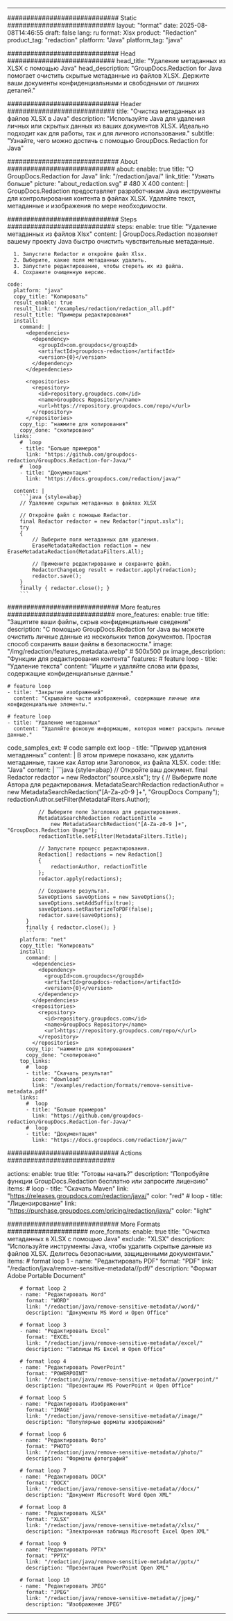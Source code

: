 
---
############################# Static ############################
layout: "format"
date:  2025-08-08T14:46:55
draft: false
lang: ru
format: Xlsx
product: "Redaction"
product_tag: "redaction"
platform: "Java"
platform_tag: "java"

############################# Head ############################
head_title: "Удаление метаданных из XLSX с помощью Java"
head_description: "GroupDocs.Redaction for Java помогает очистить скрытые метаданные из файлов XLSX. Держите ваши документы конфиденциальными и свободными от лишних деталей."

############################# Header ############################
title: "Очистка метаданных из файлов XLSX в Java" 
description: "Используйте Java для удаления личных или скрытых данных из ваших документов XLSX. Идеально подходит как для работы, так и для личного использования."
subtitle: "Узнайте, чего можно достичь с помощью GroupDocs.Redaction for Java" 

############################# About ############################
about:
    enable: true
    title: "О GroupDocs.Redaction for Java"
    link: "/redaction/java/"
    link_title: "Узнать больше"
    picture: "about_redaction.svg" # 480 X 400
    content: |
       GroupDocs.Redaction предоставляет разработчикам Java инструменты для контролирования контента в файлах XLSX. Удаляйте текст, метаданные и изображения по мере необходимости.

############################# Steps ############################
steps:
    enable: true
    title: "Удаление метаданных из файлов Xlsx"
    content: |
      GroupDocs.Redaction позволяет вашему проекту Java быстро очистить чувствительные метаданные.
      
      1. Запустите Redactor и откройте файл Xlsx.
      2. Выберите, какие поля метаданных удалить.
      3. Запустите редактирование, чтобы стереть их из файла.
      4. Сохраните очищенную версию.
   
    code:
      platform: "java"
      copy_title: "Копировать"
      result_enable: true
      result_link: "/examples/redaction/redaction_all.pdf"
      result_title: "Примеры редактирования"
      install:
        command: |
          <dependencies>
            <dependency>
              <groupId>com.groupdocs</groupId>
              <artifactId>groupdocs-redaction</artifactId>
              <version>{0}</version>
            </dependency>
          </dependencies>

          <repositories>
            <repository>
              <id>repository.groupdocs.com</id>
              <name>GroupDocs Repository</name>
              <url>https://repository.groupdocs.com/repo/</url>
            </repository>
          </repositories>
        copy_tip: "нажмите для копирования"
        copy_done: "скопировано"
      links:
        #  loop
        - title: "Больше примеров"
          link: "https://github.com/groupdocs-redaction/GroupDocs.Redaction-for-Java/"
        #  loop
        - title: "Документация"
          link: "https://docs.groupdocs.com/redaction/java/"
          
      content: |
        ```java {style=abap}
        // Удаление скрытых метаданных в файлах XLSX

        // Откройте файл с помощью Redactor.
        final Redactor redactor = new Redactor("input.xslx");
        try
        {
            // Выберите поля метаданных для удаления.
            EraseMetadataRedaction redaction = new EraseMetadataRedaction(MetadataFilters.All);

            // Примените редактирование и сохраните файл.
            RedactorChangeLog result = redactor.apply(redaction);
            redactor.save();
        }
        finally { redactor.close(); }
        ```            


############################# More features ############################
more_features:
  enable: true
  title: "Защитите ваши файлы, скрыв конфиденциальные сведения"
  description: "С помощью GroupDocs.Redaction for Java вы можете очистить личные данные из нескольких типов документов. Простая способ сохранить ваши файлы в безопасности."
  image: "/img/redaction/features_metadata.webp" # 500x500 px
  image_description: "Функции для редактирования контента"
  features:
    # feature loop
    - title: "Удаление текста"
      content: "Ищите и удаляйте слова или фразы, содержащие конфиденциальные данные."

    # feature loop
    - title: "Закрытие изображений"
      content: "Скрывайте части изображений, содержащие личные или конфиденциальные элементы."

    # feature loop
    - title: "Удаление метаданных"
      content: "Удаляйте фоновую информацию, которая может раскрыть личные данные."
      
  code_samples_ext:
    # code sample ext loop
    - title: "Пример удаления метаданных"
      content: |
        В этом примере показано, как удалить метаданные, такие как Автор или Заголовок, из файла XLSX.
      code:
        title: "Java"
        content: |
          ```java {style=abap}
          //  Откройте ваш документ.
          final Redactor redactor = new Redactor("source.xslx");
          try
          {
              // Выберите поле Автора для редактирования.
              MetadataSearchRedaction redactionAuthor = 
                  new MetadataSearchRedaction("[A-Za-z0-9 ]+", "GroupDocs Company");
              redactionAuthor.setFilter(MetadataFilters.Author);

              // Выберите поле Заголовка для редактирования.
              MetadataSearchRedaction redactionTitle = 
                  new MetadataSearchRedaction("[A-Za-z0-9 ]+", "GroupDocs.Redaction Usage");
              redactionTitle.setFilter(MetadataFilters.Title);

              // Запустите процесс редактирования.
              Redaction[] redactions = new Redaction[]
              {
                  redactionAuthor, redactionTitle
              };
              redactor.apply(redactions);

              // Сохраните результат.
              SaveOptions saveOptions = new SaveOptions();
              saveOptions.setAddSuffix(true);
              saveOptions.setRasterizeToPDF(false);
              redactor.save(saveOptions);
          }
          finally { redactor.close(); }
          ```
        platform: "net"
        copy_title: "Копировать"
        install:
          command: |
            <dependencies>
              <dependency>
                <groupId>com.groupdocs</groupId>
                <artifactId>groupdocs-redaction</artifactId>
                <version>{0}</version>
              </dependency>
            </dependencies>
            <repositories>
              <repository>
                <id>repository.groupdocs.com</id>
                <name>GroupDocs Repository</name>
                <url>https://repository.groupdocs.com/repo/</url>
              </repository>
            </repositories>
          copy_tip: "нажмите для копирования"
          copy_done: "скопировано"
        top_links:
          #  loop
          - title: "Скачать результат"
            icon: "download"
            link: "/examples/redaction/formats/remove-sensitive-metadata.pdf"
        links:
          #  loop
          - title: "Больше примеров"
            link: "https://github.com/groupdocs-redaction/GroupDocs.Redaction-for-Java/"
          #  loop
          - title: "Документация"
            link: "https://docs.groupdocs.com/redaction/java/"


############################# Actions ############################

actions:
  enable: true
  title: "Готовы начать?"
  description: "Попробуйте функции GroupDocs.Redaction бесплатно или запросите лицензию"
  items:
    #  loop
    - title: "Скачать Maven"
      link: "https://releases.groupdocs.com/redaction/java/"
      color: "red"
        #  loop
    - title: "Лицензирование"
      link: "https://purchase.groupdocs.com/pricing/redaction/java/"
      color: "light"


############################# More Formats #####################
more_formats:
    enable: true
    title: "Очистка метаданных в XLSX с помощью Java"
    exclude: "XLSX"
    description: "Используйте инструменты Java, чтобы удалить скрытые данные из файлов XLSX. Делитесь безопасными, защищенными документами."
    items: 
        # format loop 1
        - name: "Редактировать PDF"
          format: "PDF"
          link: "/redaction/java/remove-sensitive-metadata//pdf/"
          description: "Формат Adobe Portable Document"

        # format loop 2
        - name: "Редактировать Word"
          format: "WORD"
          link: "/redaction/java/remove-sensitive-metadata//word/"
          description: "Документы MS Word и Open Office"
          
        # format loop 3
        - name: "Редактировать Excel"
          format: "EXCEL"
          link: "/redaction/java/remove-sensitive-metadata//excel/"
          description: "Таблицы MS Excel и Open Office"

        # format loop 4
        - name: "Редактировать PowerPoint"
          format: "POWERPOINT"
          link: "/redaction/java/remove-sensitive-metadata//powerpoint/"
          description: "Презентации MS PowerPoint и Open Office"

        # format loop 5
        - name: "Редактировать Изображения"
          format: "IMAGE"
          link: "/redaction/java/remove-sensitive-metadata//image/"
          description: "Популярные форматы изображений"

        # format loop 6
        - name: "Редактировать Фото"
          format: "PHOTO"
          link: "/redaction/java/remove-sensitive-metadata//photo/"
          description: "Форматы фотографий"

        # format loop 7
        - name: "Редактировать DOCX"
          format: "DOCX"
          link: "/redaction/java/remove-sensitive-metadata//docx/"
          description: "Документ Microsoft Word Open XML"
          
        # format loop 8
        - name: "Редактировать XLSX"
          format: "XLSX"
          link: "/redaction/java/remove-sensitive-metadata//xlsx/"
          description: "Электронная таблица Microsoft Excel Open XML"
          
        # format loop 9
        - name: "Редактировать PPTX"
          format: "PPTX"
          link: "/redaction/java/remove-sensitive-metadata//pptx/"
          description: "Презентация PowerPoint Open XML"

        # format loop 10
        - name: "Редактировать JPEG"
          format: "JPEG"
          link: "/redaction/java/remove-sensitive-metadata//jpeg/"
          description: "Изображение JPEG"


---